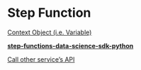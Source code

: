 # Step Function

[Context Object (i.e. Variable)](Step%20Function%2018d9bbffa2bf4edaa609e181a5035193/Context%20Object%20(i%20e%20Variable)%2093bee75def3b498bbae64490fa41de87.md)

[**step-functions-data-science-sdk-python**](Step%20Function%2018d9bbffa2bf4edaa609e181a5035193/step-functions-data-science-sdk-python%2003d71a42fd4742e8932d34d60e1759fc.md)

[Call other service’s API](Step%20Function%2018d9bbffa2bf4edaa609e181a5035193/Call%20other%20service%E2%80%99s%20API%2076f10ffa3a944cab853f5ae9764538f2.md)